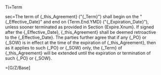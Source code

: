 Ti=Term

sec=The term of {_this_Agreement} ("{_Term}") shall begin on the "{_Effective_Date}" and end on {Term.End.YMD} ("{_Expiration_Date}"), unless sooner terminated as provided in Section {Expire.Xnum}. If signed after the {_Effective_Date}, {_this_Agreement} shall be deemed retroactive to the {_Effective_Date}. The parties further agree that if any {_PO} or {_SOW} is in effect at the time of the expiration of {_this_Agreement}, then as it applies to such {_PO} or {_SOW} only, the {_Term} of {_this_Agreement} will be extended until the expiration or termination of such {_PO} or {_SOW}.

=[G/Z/Base]
